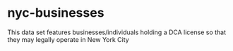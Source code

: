# nyc-businesses
This data set features businesses/individuals holding a DCA license so that they may legally operate in New York City
